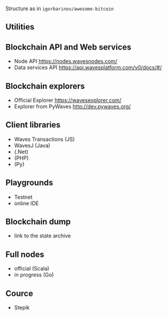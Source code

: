 Structure as in `igorbarinov/awesome-bitcoin`

## Utilities

## Blockchain API and Web services

- Node API https://nodes.wavesnodes.com/
- Data services API https://api.wavesplatform.com/v0/docs/#/

## Blockchain explorers

- Official Explorer https://wavesexplorer.com/
- Explorer from PyWaves http://dev.pywaves.org/

## Client libraries

- Waves Transactions (JS)
- WavesJ (Java)
- (.Net)
- (PHP)
- (Py)

## Playgrounds

- Testnet
- online IDE

## Blockchain dump

- link to the state archive

## Full nodes

- official (Scala)
- in progress (Go)

## Cource

- Stepik
